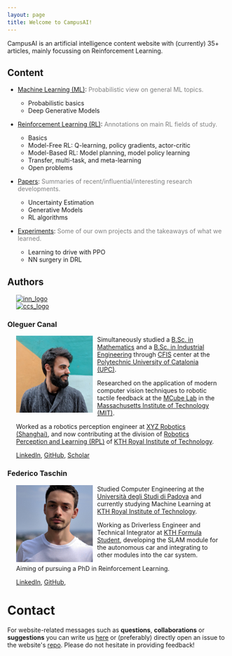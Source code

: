```yaml
---
layout: page
title: Welcome to CampusAI!
---
```


CampusAI is an artificial intelligence content website with (currently) 35+ articles, mainly focussing on Reinforcement Learning.

## Content

- [Machine Learning (ML)](/ml/): <span style="color:gray">Probabilistic view on general ML topics.</span>
  - Probabilistic basics
  - Deep Generative Models

- [Reinforcement Learning (RL)](/theory/):  <span style="color:gray">Annotations on main RL fields of study.</span>
  - Basics
  - Model-Free RL: Q-learning, policy gradients, actor-critic
  - Model-Based RL: Model planning, model policy learning
  - Transfer, multi-task, and meta-learning
  - Open problems

- [Papers](/papers/): <span style="color:gray">Summaries of recent/influential/interesting research developments.</span>
  - Uncertainty Estimation
  - Generative Models
  - RL algorithms

- [Experiments](/experiments/): <span style="color:gray">Some of our own projects and the takeaways of what we learned.</span>
  - Learning to drive with PPO
  - NN surgery in DRL

## Authors

<div class="row">
<div class="col-sm-4 offset-sm-2">
    <a href="#"><img src="http://placehold.it/250x250" alt="inn_logo" /></a>
</div>
<div class="col-sm-4 offset-sm-2">
    <a href="#" ><img src="http://placehold.it/250x250" alt="ccs_logo" /></a>
</div>
</div>

### Oleguer Canal
<div style="clear: both;">
  <div style="float: left; margin-right 1em;">
    <img src="/assets/images/about/oleguer.jpg" height="175" width="175" margin-right="10" margin-left="10">
  </div>
  <div>
      <style>
        div {
        margin-right: 10px;
        margin-left: 10px;
        }
    </style>
    <!-- <h2>Oleguer Canal</h2> -->
    <p>Simultaneously studied a <a href="https://fme.upc.edu/en">B.Sc. in Mathematics</a> and a <a href="https://etseib.upc.edu/en">B.Sc. in Industrial Engineering</a> through <a href="https://cfis.upc.edu/en">CFIS</a> center at the <a href="https://www.upc.edu/en">Polytechnic University of Catalonia (UPC)</a>.</p>
    <p>Researched on the application of modern computer vision techniques to robotic tactile feedback at the <a href="https://fme.upc.edu/en">MCube Lab</a> in the <a href="https://www.mit.edu/">Massachusetts Institute of Technology (MIT)</a>.
    </p>
    <p>Worked as a robotics perception engineer at <a href="http://en.xyzrobotics.ai/">XYZ Robotics (Shanghai)</a>, and now contributing at the division of 
    <a href="https://www.kth.se/rpl/division-of-robotics-perception-and-learning-1.779439">Robotics Perception and Learning (RPL)</a> of <a href="https://www.kth.se/en">KTH Royal Institute of Technology</a>.
    </p>
    <p>
    <a href="https://www.linkedin.com/in/OleguerCanal/">LinkedIn</a>, 
    <a href="https://github.com/OleguerCanal">GitHub</a>, 
    <a href="https://scholar.google.com/citations?user=9cJOtv0AAAAJ&hl">Scholar</a>
    </p>
  </div>
</div>

### Federico Taschin
<div style="clear: both;">
  <div style="float: left; margin-right 1em;">
    <img src="/assets/images/about/federico.jpg" height="175" width="175" margin-right="10" margin-left="10">
  </div>
  <div>
      <style>
        div {
        margin-right: 10px;
        margin-left: 10px;
        }
    </style>
    <!-- <h2>Some title text</h2> -->
    <p>Studied Computer Engineering at the <a href="https://www.unipd.it/">Università degli Studi di Padova</a> and currently studying Machine Learning at <a href="https://www.kth.se/en">KTH Royal Institute of Technology</a>.</p>
    <p>Working as Driverless Engineer and Technical Integrator at <a href="https://www.kthformulastudent.se/">KTH Formula Student</a>, developing the SLAM module for the autonomous car and integrating to other modules into the car system.</p>
    <p>Aiming of pursuing a PhD in Reinforcement Learning.</p>
    <a href="https://www.linkedin.com/in/federico-taschin/">LinkedIn</a>, 
    <a href="https://github.com/fedetask">GitHub</a>, 
  </div>
</div>


# Contact

For website-related messages such as __questions__, __collaborations__ or __suggestions__ you can write us [here](mailto:ai.campus.ai@gmail.com) or (preferably) directly open an issue to the website's [repo](https://github.com/CampusAI/CampusAI.github.io). Please do not hesitate in providing feedback!